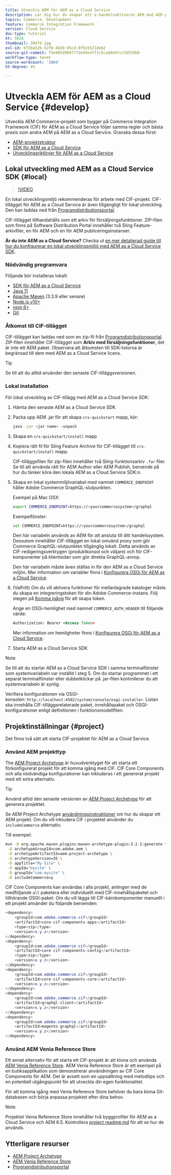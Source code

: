 ```yaml
---
title: Utveckla AEM för AEM as a Cloud Service
description: Lär dig hur du skapar ett e-handelsaktiverat AEM med AEM projekttyp. Lär dig hur du skapar och distribuerar projektet till en lokal utvecklingsmiljö med AEM as a Cloud Service SDK.
topics: Commerce, Development
feature: Commerce Integration Framework
version: Cloud Service
doc-type: tutorial
kt: 5826
thumbnail: 39476.jpg
exl-id: 6f28a52b-52f8-4b30-95cd-0f9cb521de62
source-git-commit: f5e465d90477f1b49e4ff1c5ca9dd47cc5d539bb
workflow-type: tm+mt
source-wordcount: '1004'
ht-degree: 4%

---
```


# Utveckla AEM för AEM as a Cloud Service {#develop}

Utveckla AEM Commerce-projekt som bygger på Commerce Integration Framework (CIF) för AEM as a Cloud Service följer samma regler och bästa praxis som andra AEM på AEM as a Cloud Service. Granska dessa först:

- [AEM-projektstruktur](https://experienceleague.adobe.com/docs/experience-manager-cloud-service/implementing/developing/aem-project-content-package-structure.html)
- [SDK för AEM as a Cloud Service](https://experienceleague.adobe.com/docs/experience-manager-cloud-service/implementing/developing/aem-as-a-cloud-service-sdk.html)
- [Utvecklingsriktlinjer för AEM as a Cloud Service](https://experienceleague.adobe.com/docs/experience-manager-cloud-service/implementing/developing/development-guidelines.html)

## Lokal utveckling med AEM as a Cloud Service SDK {#local}

>[!VIDEO](https://video.tv.adobe.com/v/39476/?quality=12&learn=on)

En lokal utvecklingsmiljö rekommenderas för arbete med CIF-projekt. CIF-tillägget för AEM as a Cloud Service är även tillgängligt för lokal utveckling. Den kan laddas ned från [Programdistributionsportal](https://experience.adobe.com/#/downloads/content/software-distribution/en/aemcloud.html).

CIF-tillägget tillhandahålls som ett arkiv för försäljningsfunktioner. ZIP-filen som finns på Software Distribution Portal innehåller två Sling Feature-arkivfiler, en för AEM och en för AEM publiceringsinstanser.

**Är du inte AEM as a Cloud Service?** Checka ut [en mer detaljerad guide till hur du konfigurerar en lokal utvecklingsmiljö med AEM as a Cloud Service SDK](https://experienceleague.adobe.com/docs/experience-manager-learn/cloud-service/local-development-environment-set-up/overview.html).

### Nödvändig programvara

Följande bör installeras lokalt:

- [SDK för AEM as a Cloud Service](https://experienceleague.adobe.com/docs/experience-manager-learn/cloud-service/local-development-environment-set-up/aem-runtime.html#download-the-aem-as-a-cloud-service-sdk)
- [Java 11](https://downloads.experiencecloud.adobe.com/content/software-distribution/en/general.html)
- [Apache Maven](https://maven.apache.org/) (3.3.9 eller senare)
- [Node.js v10+](https://nodejs.org/en/)
- [npm 6+](https://www.npmjs.com/)
- [Git](https://git-scm.com/)

### Åtkomst till CIF-tillägget

CIF-tillägget kan laddas ned som en zip-fil från [Programdistributionsportal](https://experience.adobe.com/#/downloads/content/software-distribution/en/aemcloud.html). ZIP-filen innehåller CIF-tillägget som **Arkiv med försäljningsfunktioner**, det är inte ett AEM paket. Observera att åtkomsten till SDK-listorna är begränsad till dem med AEM as a Cloud Service licens.

>[!TIP]
>
>Se till att du alltid använder den senaste CIF-tilläggsversionen.

### Lokal installation

För lokal utveckling av CIF-tillägg med AEM as a Cloud Service SDK:

1. Hämta den senaste AEM as a Cloud Service SDK
1. Packa upp AEM .jar för att skapa `crx-quickstart` mapp, kör:

   ```bash
   java -jar <jar name> -unpack
   ```

1. Skapa en `crx-quickstart/install` mapp
1. Kopiera rätt fil för Sling Feature Archive för CIF-tillägget till `crx-quickstart/install` mapp.

   CIF-tilläggsfilen för zip-filen innehåller två Sling-funktionsarkiv `.far` filer. Se till att använda rätt för AEM Author eller AEM Publish, beroende på hur du tänker köra den lokala AEM as a Cloud Service SDK:n.

1. Skapa en lokal systemmiljövariabel med namnet `COMMERCE_ENDPOINT` håller Adobe Commerce GraphQL-slutpunkten.

   Exempel på Mac OSX:

   ```bash
   export COMMERCE_ENDPOINT=https://<yourcommercesystem>/graphql
   ```

   Exempelfönster:

   ```bash
   set COMMERCE_ENDPOINT=https://<yourcommercesystem>/graphql
   ```

   Den här variabeln används av AEM för att ansluta till ditt handelssystem. Dessutom innehåller CIF-tillägget en lokal omvänd proxy som gör Commerce GraphQL-slutpunkten tillgänglig lokalt. Detta används av CIF-redigeringsverktygen (produktkonsol och väljare) och för CIF-komponenter på klientsidan som gör direkta GraphQL-anrop.

   Den här variabeln måste även ställas in för den AEM as a Cloud Service miljön. Mer information om variabler finns i [Konfigurera OSGi för AEM as a Cloud Service](https://experienceleague.adobe.com/docs/experience-manager-cloud-service/implementing/deploying/configuring-osgi.html#local-development).

1. (Valfritt) Om du vill aktivera funktioner för mellanlagrade kataloger måste du skapa en integreringstoken för din Adobe Commerce-instans. Följ stegen på [Komma igång](./getting-started.md#staging) för att skapa token.

   Ange en OSGi-hemlighet med namnet `COMMERCE_AUTH_HEADER` till följande värde:

   ```xml
   Authorization: Bearer <Access Token>
   ```

   Mer information om hemligheter finns i [Konfigurera OSGi för AEM as a Cloud Service](https://experienceleague.adobe.com/docs/experience-manager-cloud-service/implementing/deploying/configuring-osgi.html#local-development).

1. Starta AEM as a Cloud Service SDK

>[!NOTE]
>
>Se till att du startar AEM as a Cloud Service SDK i samma terminalfönster som systemvariabeln var inställd i steg 5. Om du startar programmet i ett separat terminalfönster eller dubbelklickar på .jar-filen kontrollerar du att systemvariabeln är synlig.

Verifiera konfigurationen via OSGI-konsolen: `http://localhost:4502/system/console/osgi-installer`. Listan ska innehålla CIF-tilläggsrelaterade paket, innehållspaket och OSGI-konfigurationer enligt definitionen i funktionsmodellfilen.

## Projektinställningar {#project}

Det finns två sätt att starta CIF-projektet för AEM as a Cloud Service.

### Använd AEM projekttyp

The [AEM Project Archetype](https://github.com/adobe/aem-project-archetype) är huvudverktyget för att starta ett förkonfigurerat projekt för att komma igång med CIF. CIF Core Components och alla nödvändiga konfigurationer kan inkluderas i ett genererat projekt med ett extra alternativ.

>[!TIP]
>
>Använd alltid den senaste versionen av [AEM Project Archetype](https://github.com/adobe/aem-project-archetype/releases) för att generera projektet.

Se AEM Project Archetype [användningsinstruktioner](https://github.com/adobe/aem-project-archetype#usage) om hur du skapar ett AEM projekt. Om du vill inkludera CIF i projektet använder du `includeCommerce` alternativ.

Till exempel:

```bash
mvn -B org.apache.maven.plugins:maven-archetype-plugin:3.2.1:generate \
 -D archetypeGroupId=com.adobe.aem \
 -D archetypeArtifactId=aem-project-archetype \
 -D archetypeVersion=35 \
 -D appTitle="My Site" \
 -D appId="mysite" \
 -D groupId="com.mysite" \
 -D includeCommerce=y
```

CIF Core Components kan användas i alla projekt, antingen med de medföljande `all` paketera eller individuellt med CIF-innehållspaketet och tillhörande OSGI-paket. Om du vill lägga till CIF-kärnkomponenter manuellt i ett projekt använder du följande beroenden:

```java
<dependency>
    <groupId>com.adobe.commerce.cif</groupId>
    <artifactId>core-cif-components-apps</artifactId>
    <type>zip</type>
    <version>x.y.z</version>
</dependency>
<dependency>
    <groupId>com.adobe.commerce.cif</groupId>
    <artifactId>core-cif-components-config</artifactId>
    <type>zip</type>
    <version>x.y.z</version>
</dependency>
<dependency>
    <groupId>com.adobe.commerce.cif</groupId>
    <artifactId>core-cif-components-core</artifactId>
    <version>x.y.z</version>
</dependency>
<dependency>
    <groupId>com.adobe.commerce.cif</groupId>
    <artifactId>graphql-client</artifactId>
    <version>x.y.z</version>
</dependency>
<dependency>
    <groupId>com.adobe.commerce.cif</groupId>
    <artifactId>magento-graphql</artifactId>
    <version>x.y.z</version>
</dependency>
```

### Använd AEM Venia Reference Store

Ett annat alternativ för att starta ett CIF-projekt är att klona och använda [AEM Venia Reference Store](https://github.com/adobe/aem-cif-guides-venia). AEM Venia Reference Store är ett exempel på en butiksapplikation som demonstrerar användningen av CIF Core Components för AEM. Det är avsett som en uppsättning med metodtips och en potentiell utgångspunkt för att utveckla din egen funktionalitet.

För att komma igång med Venia Reference Store behöver du bara klona Git-databasen och börja anpassa projektet efter dina behov.

>[!NOTE]
>
>Projektet Venia Reference Store innehåller två byggprofiler för AEM as a Cloud Service och AEM 6.5. Kontrollera [project readme.md](https://github.com/adobe/aem-cif-guides-venia/blob/main/README.md) för att se hur de används.

## Ytterligare resurser

- [AEM Project Archetype](https://github.com/adobe/aem-project-archetype)
- [AEM Venia Reference Store](https://github.com/adobe/aem-cif-guides-venia)
- [Programdistributionsportal](https://experience.adobe.com/#/downloads/content/software-distribution/en/aemcloud.html)
